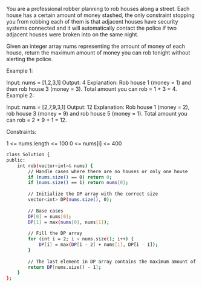  
You are a professional robber planning to rob houses along a street. Each house has a certain amount of money stashed, the only constraint stopping you from robbing each of them is that adjacent houses have security systems connected and it will automatically contact the police if two adjacent houses were broken into on the same night.

Given an integer array nums representing the amount of money of each house, return the maximum amount of money you can rob tonight without alerting the police.

 

Example 1:

Input: nums = [1,2,3,1]
Output: 4
Explanation: Rob house 1 (money = 1) and then rob house 3 (money = 3).
Total amount you can rob = 1 + 3 = 4.
Example 2:

Input: nums = [2,7,9,3,1]
Output: 12
Explanation: Rob house 1 (money = 2), rob house 3 (money = 9) and rob house 5 (money = 1).
Total amount you can rob = 2 + 9 + 1 = 12.
 

Constraints:

1 <= nums.length <= 100
0 <= nums[i] <= 400


```bash
class Solution {
public:
    int rob(vector<int>& nums) {
        // Handle cases where there are no houses or only one house
        if (nums.size() == 0) return 0;
        if (nums.size() == 1) return nums[0];
        
        // Initialize the DP array with the correct size
        vector<int> DP(nums.size(), 0);
        
        // Base cases
        DP[0] = nums[0];
        DP[1] = max(nums[0], nums[1]);
        
        // Fill the DP array
        for (int i = 2; i < nums.size(); i++) {
            DP[i] = max(DP[i - 2] + nums[i], DP[i - 1]);
        }
        
        // The last element in DP array contains the maximum amount of money that can be robbed
        return DP[nums.size() - 1];
    }
};



